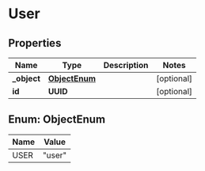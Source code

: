 

# User


## Properties

| Name | Type | Description | Notes |
|------------ | ------------- | ------------- | -------------|
|**_object** | [**ObjectEnum**](#ObjectEnum) |  |  [optional] |
|**id** | **UUID** |  |  [optional] |



## Enum: ObjectEnum

| Name | Value |
|---- | -----|
| USER | &quot;user&quot; |



